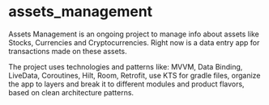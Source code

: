 # assets_management
Assets Management is an ongoing project to manage info about assets like Stocks, Currencies and Cryptocurrencies. 
Right now is a data entry app for transactions made on these assets.

The project uses technologies and patterns like: 
MVVM, Data Binding, LiveData, Coroutines, Hilt, Room, Retrofit, use KTS for gradle files, organize the app to layers 
and break it to different modules and product flavors, based on clean architecture patterns.
